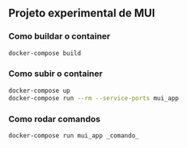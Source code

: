 ## Projeto experimental de MUI

### Como buildar o container
```bash
docker-compose build
```
### Como subir o container
```bash
docker-compose up 
docker-compose run --rm --service-ports mui_app
```
### Como rodar comandos
```bash
docker-compose run mui_app _comando_
```
